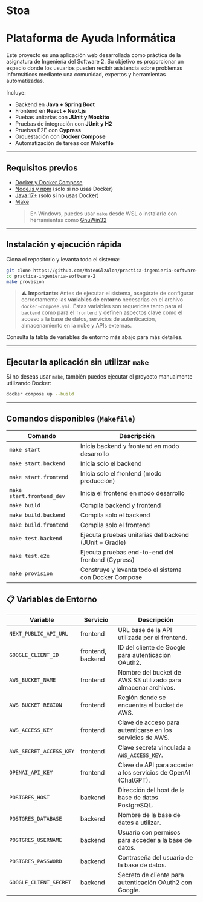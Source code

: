 # Stoa
# Plataforma de Ayuda Informática

Este proyecto es una aplicación web desarrollada como práctica de la asignatura de Ingeniería del Software 2. Su objetivo es proporcionar un espacio donde los usuarios pueden recibir asistencia sobre problemas informáticos mediante una comunidad, expertos y herramientas automatizadas.

Incluye:

- Backend en **Java + Spring Boot**
- Frontend en **React + Next.js** 
- Puebas unitarias con **JUnit y Mockito**
- Pruebas de integración con **JUnit y H2**
- Pruebas E2E con **Cypress**
- Orquestación con **Docker Compose**
- Automatización de tareas con **Makefile**

---

## Requisitos previos

- [Docker y Docker Compose](https://docs.docker.com/)
- [Node.js y npm](https://nodejs.org/) (solo si no usas Docker)
- [Java 17+](https://adoptium.net/) (solo si no usas Docker)
- [Make](https://www.gnu.org/software/make/)  
  > En Windows, puedes usar `make` desde WSL o instalarlo con herramientas como [GnuWin32](http://gnuwin32.sourceforge.net/packages/make.htm)

---

## Instalación y ejecución rápida

Clona el repositorio y levanta todo el sistema:

```bash
git clone https://github.com/MateoGlzAlon/practica-ingenieria-software-2.git
cd practica-ingenieria-software-2
make provision
````

> ⚠️ **Importante:** Antes de ejecutar el sistema, asegúrate de configurar correctamente las **variables de entorno** necesarias en el archivo `docker-compose.yml`.
> Estas variables son requeridas tanto para el `backend` como para el `frontend` y definen aspectos clave como el acceso a la base de datos, servicios de autenticación, almacenamiento en la nube y APIs externas.

Consulta la tabla de variables de entorno más abajo para más detalles.


---

## Ejecutar la aplicación sin utilizar `make`

Si no deseas usar `make`, también puedes ejecutar el proyecto manualmente utilizando Docker:

```bash
docker compose up --build
```

---

## Comandos disponibles (`Makefile`)

| Comando                  | Descripción                                              |
|--------------------------|----------------------------------------------------------|
| `make start`             | Inicia backend y frontend en modo desarrollo             |
| `make start.backend`     | Inicia solo el backend                                   |
| `make start.frontend`    | Inicia solo el frontend (modo producción)                |
| `make start.frontend_dev`| Inicia el frontend en modo desarrollo                    |
| `make build`             | Compila backend y frontend                               |
| `make build.backend`     | Compila solo el backend                                  |
| `make build.frontend`    | Compila solo el frontend                                 |
| `make test.backend`      | Ejecuta pruebas unitarias del backend (JUnit + Gradle)   |
| `make test.e2e`          | Ejecuta pruebas end-to-end del frontend (Cypress)        |
| `make provision`         | Construye y levanta todo el sistema con Docker Compose   |


## 📋 Variables de Entorno

| Variable                | Servicio          | Descripción                                                                 |
| ----------------------- | ----------------- | --------------------------------------------------------------------------- |
| `NEXT_PUBLIC_API_URL`   | frontend          | URL base de la API utilizada por el frontend.                               |
| `GOOGLE_CLIENT_ID`      | frontend, backend | ID del cliente de Google para autenticación OAuth2.                         |
| `AWS_BUCKET_NAME`       | frontend          | Nombre del bucket de AWS S3 utilizado para almacenar archivos.              |
| `AWS_BUCKET_REGION`     | frontend          | Región donde se encuentra el bucket de AWS.                                 |
| `AWS_ACCESS_KEY`        | frontend          | Clave de acceso para autenticarse en los servicios de AWS.                  |
| `AWS_SECRET_ACCESS_KEY` | frontend          | Clave secreta vinculada a `AWS_ACCESS_KEY`.                                 |
| `OPENAI_API_KEY`        | frontend          | Clave de API para acceder a los servicios de OpenAI (ChatGPT).              |
| `POSTGRES_HOST`         | backend           | Dirección del host de la base de datos PostgreSQL.                          |
| `POSTGRES_DATABASE`     | backend           | Nombre de la base de datos a utilizar.                                      |
| `POSTGRES_USERNAME`     | backend           | Usuario con permisos para acceder a la base de datos.                       |
| `POSTGRES_PASSWORD`     | backend           | Contraseña del usuario de la base de datos.                                 |
| `GOOGLE_CLIENT_SECRET`  | backend           | Secreto de cliente para autenticación OAuth2 con Google.                    |
